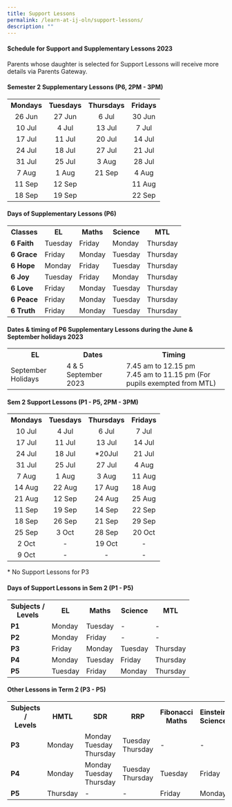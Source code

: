 ```yaml
---
title: Support Lessons
permalink: /learn-at-ij-oln/support-lessons/
description: ""
---
```

<h4><strong>Schedule for Support and Supplementary Lessons 2023</strong></h4>
<p>Parents whose daughter is selected for Support Lessons will receive more details via Parents Gateway.</p>
<h4><strong>Semester 2 Supplementary Lessons (P6, 2PM - 3PM)</strong></h4>
<table class="iveo_table ives_tab_simple2 ive_eobj_center">
<tbody>
<tr>
<th style="text-align: center;">Mondays</th>
<th style="text-align: center;">Tuesdays</th>
<th style="text-align: center;">Thursdays</th>
<th style="text-align: center;">Fridays</th>
</tr>
<tr>
<td style="text-align: center;">26 Jun</td>
<td style="text-align: center;">27 Jun</td>
<td style="text-align: center;">6 Jul</td>
<td style="text-align: center;">30 Jun</td>
</tr>
<tr>
<td style="text-align: center;">10 Jul</td>
<td style="text-align: center;">4 Jul</td>
<td style="text-align: center;">13 Jul</td>
<td style="text-align: center;">7 Jul</td>
</tr>
<tr>
<td style="text-align: center;">17 Jul</td>
<td style="text-align: center;">11 Jul</td>
<td style="text-align: center;">20 Jul</td>
<td style="text-align: center;">14 Jul</td>
</tr>
<tr>
<td style="text-align: center;">24 Jul</td>
<td style="text-align: center;">18 Jul</td>
<td style="text-align: center;">27 Jul</td>
<td style="text-align: center;">21 Jul</td>
</tr>
<tr>
<td style="text-align: center;">31 Jul</td>
<td style="text-align: center;">25 Jul</td>
<td style="text-align: center;">3 Aug</td>
<td style="text-align: center;">28 Jul </td>
</tr>
<tr>
<td style="text-align: center;">7 Aug</td>
<td style="text-align: center;">1 Aug</td>
<td style="text-align: center;">21 Sep</td>
<td style="text-align: center;">4 Aug</td>
</tr>
<tr>
<td style="text-align: center;">11 Sep</td>
<td style="text-align: center;">12 Sep</td>
<td style="text-align: center;"></td>
<td style="text-align: center;">11 Aug</td>
</tr>
	<tr>
<td style="text-align: center;">18 Sep</td>
<td style="text-align: center;">19 Sep</td>
<td style="text-align: center;"></td>
<td style="text-align: center;">22 Sep</td>
</tr>
</tbody>
</table>
<h4><strong>Days of Supplementary Lessons (P6)</strong></h4>
<table>
<tbody>
<tr>
<th>Classes</th>
<th>EL</th>
<th>Maths</th>
<th>Science</th>
<th>MTL</th>
</tr>
<tr>
<td><strong>6 Faith</strong></td>
<td>Tuesday</td>
<td>Friday</td>
<td>Monday</td>
<td>Thursday</td>
</tr>
<tr>
<td><strong>6 Grace</strong></td>
<td>Friday</td>
<td>Monday</td>
<td>Tuesday</td>
<td>Thursday</td>
</tr>
<tr>
<td><strong>6 Hope</strong></td>
<td>Monday</td>
<td>Friday</td>
<td>Tuesday</td>
<td>Thursday</td>
</tr>
<tr>
<td><strong>6 Joy</strong></td>
<td>Tuesday</td>
<td>Friday</td>
<td>Monday</td>
<td>Thursday</td>
</tr>
<tr>
<td><strong>6 Love</strong></td>
<td>Friday</td>
<td>Monday</td>
<td>Tuesday</td>
<td>Thursday</td>
</tr>
<tr>
<td><strong>6 Peace</strong></td>
<td>Friday</td>
<td>Monday</td>
<td>Tuesday</td>
<td>Thursday</td>
</tr>
<tr>
<td><strong>6 Truth</strong></td>
<td>Friday</td>
<td>Monday</td>
<td>Tuesday</td>
<td>Thursday</td>
</tr>
</tbody>
</table>
<h4><strong>Dates &amp; timing of P6 Supplementary Lessons during the June &amp; September holidays 2023</strong></h4>
<table>
<tbody>
<tr>
<th>EL</th>
<th>Dates</th>
<th>Timing</th>
</tr>
<tr>
<td>September Holidays</td>
<td>4 &amp; 5 September 2023</td>
<td>7.45 am to 12.15 pm<br>
7.45 am to 11.15 pm (For pupils exempted from MTL)</td>
</tr>
</tbody>
</table>

<h4><strong>Sem 2 Support Lessons (P1 - P5, 2PM - 3PM)</strong></h4>
<table>
<tbody>
<tr>
<th style="text-align: center;">Mondays</th>
<th style="text-align: center;">Tuesdays</th>
<th style="text-align: center;">Thursdays</th>
<th style="text-align: center;">Fridays</th>
</tr>
<tr>
<td style="text-align: center;">10 Jul</td>
<td style="text-align: center;">4 Jul</td>
<td style="text-align: center;">6 Jul</td>
<td style="text-align: center;">7 Jul</td>
</tr>
<tr>
<td style="text-align: center;">17 Jul</td>
<td style="text-align: center;">11 Jul</td>
<td style="text-align: center;">13 Jul</td>
<td style="text-align: center;"> 14 Jul</td>
</tr>
<tr>
<td style="text-align: center;">24 Jul</td>
<td style="text-align: center;">18 Jul</td>
<td style="text-align: center;">*20Jul</td>
<td style="text-align: center;">21 Jul</td>
</tr>
<tr>
<td style="text-align: center;">31 Jul</td>
<td style="text-align: center;">25 Jul</td>
<td style="text-align: center;">27 Jul</td>
<td style="text-align: center;">4 Aug</td>
</tr>
<tr>
<td style="text-align: center;">7 Aug</td>
<td style="text-align: center;">1 Aug</td>
<td style="text-align: center;">3 Aug</td>
<td style="text-align: center;">11 Aug</td>
</tr>
<tr>
<td style="text-align: center;">14 Aug</td>
<td style="text-align: center;">22 Aug</td>
<td style="text-align: center;">17 Aug</td>
<td style="text-align: center;">18 Aug</td>
</tr>
	<tr>
<td style="text-align: center;">21 Aug</td>
<td style="text-align: center;">12 Sep</td>
<td style="text-align: center;">24 Aug</td>
<td style="text-align: center;">25 Aug</td>
</tr>
<tr>
<td style="text-align: center;">11 Sep</td>
<td style="text-align: center;">19 Sep</td>
<td style="text-align: center;">14 Sep</td>
<td style="text-align: center;">22 Sep</td>
</tr>
<tr>
<td style="text-align: center;">18 Sep</td>
<td style="text-align: center;">26 Sep</td>
<td style="text-align: center;">21 Sep</td>
<td style="text-align: center;">29 Sep</td>
</tr>
<tr>
<td style="text-align: center;">25 Sep</td>
<td style="text-align: center;">3 Oct</td>
<td style="text-align: center;">28 Sep</td>
<td style="text-align: center;">20 Oct</td>
</tr>
<tr>
<td style="text-align: center;">2 Oct</td>
<td style="text-align: center;"> - </td>
<td style="text-align: center;">19 Oct</td>
<td style="text-align: center;"> - </td>
</tr>
	<tr>
<td style="text-align: center;">9 Oct</td>
<td style="text-align: center;"> - </td>
<td style="text-align: center;"> - </td>
<td style="text-align: center;"> - </td>
</tr>
</tbody>
</table>
* No Support Lessons for P3
<h4><strong>Days of Support Lessons in Sem 2 (P1 - P5)</strong></h4>
<table>
<tbody>
<tr>
<th>Subjects /<br>Levels</th>
<th>EL</th>
<th>Maths</th>
<th>Science</th>
<th>MTL</th>
</tr>
<tr>
<td><strong>P1</strong></td>
<td>Monday</td>
<td>Tuesday</td>
<td> - </td>
<td> - </td>
</tr>
<tr>
<td><strong>P2</strong></td>
<td>Monday</td>
<td>Friday</td>
<td> - </td>
<td> - </td>
</tr>
	<tr>
<td><strong>P3</strong></td>
<td>Friday</td>
<td>Monday</td>
<td>Tuesday</td>
<td>Thursday</td>
</tr>
<tr>
<td><strong>P4</strong></td>
<td>Monday</td>
<td>Tuesday</td>
<td>Friday</td>
<td>Thursday</td>
</tr>
<tr>
<td><strong>P5</strong></td>
<td>Tuesday</td>
<td>Friday</td>
<td>Monday</td>
<td>Thursday</td>
</tr>
</tbody>
</table>

<h4><strong>Other Lessons in Term 2 (P3 - P5)</strong></h4>
<table>
<tbody>
<tr>
<th>Subjects /<br>Levels</th>
<th>HMTL</th>
<th>SDR</th>
<th>RRP</th>
<th>Fibonacci Maths</th>
<th>Einstein Science</th>
</tr>
	<tr>
<td><strong>P3</strong></td>
<td>Monday</td>
<td>Monday<br>Tuesday<br>Thursday</td>
<td>Tuesday<br>Thursday</td>
<td> - </td>
<td> - </td>		
</tr>
<tr>
<td><strong>P4</strong></td>
<td>Monday</td>
<td>Monday<br>Tuesday<br>Thursday</td>
<td>Tuesday<br>Thursday</td>
<td>Tuesday</td>
<td>Friday</td>
</tr>
<tr>
<td><strong>P5</strong></td>
<td>Thursday</td>
<td> - </td>
<td> - </td>
<td>Friday</td>
<td>Monday</td>
</tr>
</tbody>
</table>